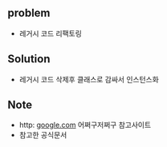 ## problem

- 레거시 코드 리팩토링

## Solution

- 레거시 코드 삭제후 클래스로 감싸서 인스턴스화

## Note

- http: [google.com](http://google.com) 어쩌구저쩌구 참고사이트
- 참고한 공식문서
